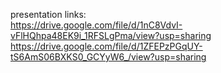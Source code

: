 presentation links: </br>
https://drive.google.com/file/d/1nC8VdvI-vFlHQhpa48EK9i_1RFSLgPma/view?usp=sharing </br>
https://drive.google.com/file/d/1ZFEPzPGqUY-tS6AmS06BXKS0_GCYyW6_/view?usp=sharing
